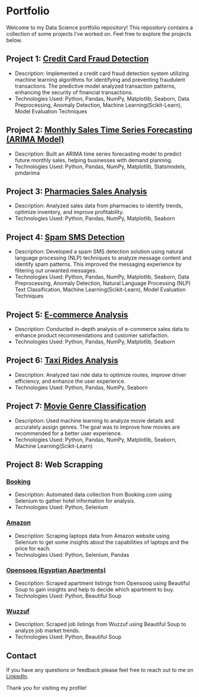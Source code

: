# Portfolio

Welcome to my Data Science portfolio repository! This repository contains a collection of some projects I've worked on. Feel free to explore the projects below.

## Project 1: [Credit Card Fraud Detection](https://github.com/IslamAshraaf/Projects/blob/main/Credit%20Card%20Fraud%20Detection.ipynb)
- Description: Implemented a credit card fraud detection system utilizing machine learning algorithms for identifying and preventing fraudulent transactions. The predictive model analyzed transaction patterns, enhancing the security of financial transactions. 
- Technologies Used: Python, Pandas, NumPy, Matplotlib, Seaborn, Data Preprocessing, Anomaly Detection, Machine Learning(Scikit-Learn), Model Evaluation Techniques

## Project 2: [Monthly Sales Time Series Forecasting (ARIMA Model)](https://github.com/IslamAshraaf/Projects/blob/main/Monthly%20Sales-Time%20Series%20Forecasting.ipynb)
- Description: Built an ARIMA time series forecasting model to predict future monthly sales, helping businesses with demand planning.
- Technologies Used: Python, Pandas, NumPy, Matplotlib, Statsmodels, pmdarima

## Project 3: [Pharmacies Sales Analysis](https://github.com/IslamAshraaf/Projects/blob/main/Pharmacies%20Sales%20Analysis.ipynb)
- Description: Analyzed sales data from pharmacies to identify trends, optimize inventory, and improve profitability.
- Technologies Used: Python, Pandas, NumPy, Matplotlib, Seaborn

## Project 4: [Spam SMS Detection](https://github.com/IslamAshraaf/Projects/blob/main/Spam%20SMS%20Detecion.ipynb)
- Description: Developed a spam SMS detection solution using natural language processing (NLP) techniques to analyze message content and identify spam patterns. This improved the messaging experience by filtering out unwanted messages. 
- Technologies Used: Python, Pandas, NumPy, Matplotlib, Seaborn, Data Preprocessing, Anomaly Detection, Natural Language Processing (NLP)
Text Classification, Machine Learning(Scikit-Learn), Model Evaluation Techniques

## Project 5: [E-commerce Analysis](https://github.com/IslamAshraaf/Projects/blob/main/E-commerce%20Analysis.ipynb)
- Description: Conducted in-depth analysis of e-commerce sales data to enhance product recommendations and customer satisfaction.
- Technologies Used: Python, Pandas, NumPy, Matplotlib, Seaborn

## Project 6: [Taxi Rides Analysis](https://github.com/IslamAshraaf/Projects/blob/main/Taxi%20Rides%20Analysis.ipynb)
- Description: Analyzed taxi ride data to optimize routes, improve driver efficiency, and enhance the user experience.
- Technologies Used: Python, Pandas, NumPy, Seaborn

## Project 7: [Movie Genre Classification](https://github.com/IslamAshraaf/Projects/blob/main/Movie%20Genre%20Classification.ipynb)
- Description: Used machine learning to analyze movie details and accurately assign genres. The goal was to improve how movies are recommended for a better user experience. 
- Technologies Used: Python, Pandas, NumPy, Matplotlib, Seaborn, Machine Learning(Scikit-Learn)

## Project 8: Web Scrapping

### [Booking](https://github.com/IslamAshraaf/Projects/tree/main/Web%20Scrapping/Booking_Using_Selenium)
- Description: Automated data collection from Booking.com using Selenium to gather hotel information for analysis.
- Technologies Used: Python, Selenium

### [Amazon](https://github.com/IslamAshraaf/Projects/tree/main/Web%20Scrapping/Amazon)
- Description: Scraping laptops data from Amazon website using Selenium to get some insights about the capabilities of laptops and the price for each.
- Technologies Used: Python, Selenium, Pandas 

### [Opensooq (Egyptian Apartments)](https://github.com/IslamAshraaf/Projects/tree/main/Web%20Scrapping/Opensooq(Egyptian_Apartments))
- Description: Scraped apartment listings from Opensooq using Beautiful Soup to gain insights and help to decide which apartment to buy.
- Technologies Used: Python, Beautiful Soup

### [Wuzzuf](https://github.com/IslamAshraaf/Projects/tree/main/Web%20Scrapping/Wuzzuf)
- Description: Scraped job listings from Wuzzuf using Beautiful Soup to analyze job market trends.
- Technologies Used: Python, Beautiful Soup


## Contact
If you have any questions or feedback please feel free to reach out to me on [LinkedIn](https://www.linkedin.com/in/islam-ashraf-samy).

Thank you for visiting my profile!
